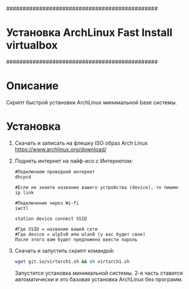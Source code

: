 ##############################################
# Установка ArchLinux Fast Install virtualbox
##############################################

# Описание
Скрипт быстрой установки ArchLinux минимальной base системы.

# Установка 
1) Скачать и записать на флешку ISO образ Arch Linux https://www.archlinux.org/download/
2) Поднять интернет на лайф-исо с Интернетом: 
      ```
      #Подключаем проводной интернет
      dhcpcd

      #Если не знаете название вашего устройства (device), то пишем:
      ip link

      #Подключение через Wi-fi
      iwctl

      station device connect SSID

      #Где SSID = название вашей сети
      #Где device = wlp5s0 или wlan0 (у вас будет свое)
      После этого вам будет предложено ввести пароль
      ```


3) Скачать и запустить скрипт командой:

   ```bash 
   wget git.io/virtarch1.sh && sh virtarch1.sh
   ```
   Запустится установка минимальной системы.
   2-я часть ставится автоматически и это базовая установка ArchLinux без программ. 
